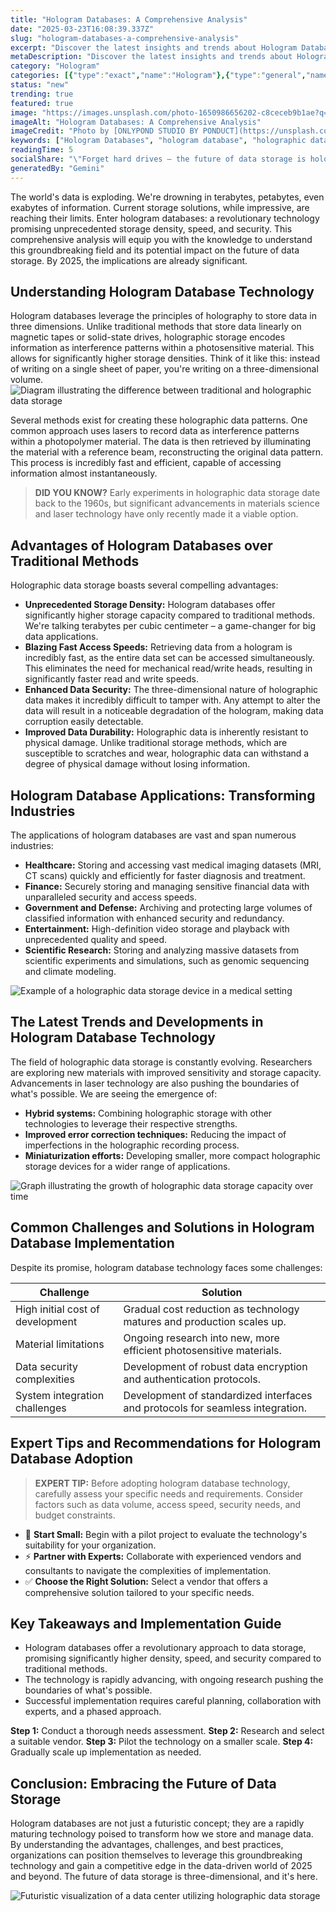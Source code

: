 ```yaml
---
title: "Hologram Databases: A Comprehensive Analysis"
date: "2025-03-23T16:08:39.337Z"
slug: "hologram-databases-a-comprehensive-analysis"
excerpt: "Discover the latest insights and trends about Hologram Databases. This comprehensive guide covers everything you need to know about Hologram Databases in 2025."
metaDescription: "Discover the latest insights and trends about Hologram Databases. This comprehensive guide covers everything you need to know about Hologram Databases in 2..."
category: "Hologram"
categories: [{"type":"exact","name":"Hologram"},{"type":"general","name":"Computer Science"},{"type":"medium","name":"Data Storage"},{"type":"specific","name":"3D Data Modeling"},{"type":"niche","name":"Voxel Compression"}]
status: "new"
trending: true
featured: true
image: "https://images.unsplash.com/photo-1650986656202-c8ceceb9b1ae?q=85&w=1200&fit=max&fm=webp&auto=compress"
imageAlt: "Hologram Databases: A Comprehensive Analysis"
imageCredit: "Photo by [ONLYPOND STUDIO BY PONDUCT](https://unsplash.com/@onlypond) on Unsplash"
keywords: ["Hologram Databases", "hologram database", "holographic data storage", "3d data storage", "future of data storage", "hologram database technology", "buy hologram database", "holographic data security", "hologram database applications", "best hologram database solutions"]
readingTime: 5
socialShare: "\"Forget hard drives – the future of data storage is holographic, offering unparalleled density and security.  Prepare for a data revolution!\""
generatedBy: "Gemini"
---
```




The world's data is exploding.  We're drowning in terabytes, petabytes, even exabytes of information.  Current storage solutions, while impressive, are reaching their limits.  Enter hologram databases: a revolutionary technology promising unprecedented storage density, speed, and security.  This comprehensive analysis will equip you with the knowledge to understand this groundbreaking field and its potential impact on the future of data storage.  By 2025, the implications are already significant.

## Understanding Hologram Database Technology

Hologram databases leverage the principles of holography to store data in three dimensions. Unlike traditional methods that store data linearly on magnetic tapes or solid-state drives, holographic storage encodes information as interference patterns within a photosensitive material.  This allows for significantly higher storage densities.  Think of it like this: instead of writing on a single sheet of paper, you're writing on a three-dimensional volume. ![Diagram illustrating the difference between traditional and holographic data storage](https://images.unsplash.com/photo-1658989044880-2871105f4ec6?q=85&w=1200&fit=max&fm=webp&auto=compress)

Several methods exist for creating these holographic data patterns.  One common approach uses lasers to record data as interference patterns within a photopolymer material.  The data is then retrieved by illuminating the material with a reference beam, reconstructing the original data pattern.  This process is incredibly fast and efficient, capable of accessing information almost instantaneously.

> **DID YOU KNOW?**  Early experiments in holographic data storage date back to the 1960s, but significant advancements in materials science and laser technology have only recently made it a viable option.

## Advantages of Hologram Databases over Traditional Methods

Holographic data storage boasts several compelling advantages:

* **Unprecedented Storage Density:**  Hologram databases offer significantly higher storage capacity compared to traditional methods.  We're talking terabytes per cubic centimeter – a game-changer for big data applications.
* **Blazing Fast Access Speeds:**  Retrieving data from a hologram is incredibly fast, as the entire data set can be accessed simultaneously.  This eliminates the need for mechanical read/write heads, resulting in significantly faster read and write speeds.
* **Enhanced Data Security:**  The three-dimensional nature of holographic data makes it incredibly difficult to tamper with.  Any attempt to alter the data will result in a noticeable degradation of the hologram, making data corruption easily detectable.
* **Improved Data Durability:**  Holographic data is inherently resistant to physical damage.  Unlike traditional storage methods, which are susceptible to scratches and wear, holographic data can withstand a degree of physical damage without losing information.

##  Hologram Database Applications: Transforming Industries

The applications of hologram databases are vast and span numerous industries:

* **Healthcare:** Storing and accessing vast medical imaging datasets (MRI, CT scans) quickly and efficiently for faster diagnosis and treatment.
* **Finance:**  Securely storing and managing sensitive financial data with unparalleled security and access speeds.
* **Government and Defense:** Archiving and protecting large volumes of classified information with enhanced security and redundancy.
* **Entertainment:**  High-definition video storage and playback with unprecedented quality and speed.
* **Scientific Research:**  Storing and analyzing massive datasets from scientific experiments and simulations, such as genomic sequencing and climate modeling.

![Example of a holographic data storage device in a medical setting](https://images.unsplash.com/photo-1650986656202-c8ceceb9b1ae?q=85&w=1200&fit=max&fm=webp&auto=compress)

##  The Latest Trends and Developments in Hologram Database Technology

The field of holographic data storage is constantly evolving.  Researchers are exploring new materials with improved sensitivity and storage capacity.  Advancements in laser technology are also pushing the boundaries of what's possible.  We are seeing the emergence of:

* **Hybrid systems:** Combining holographic storage with other technologies to leverage their respective strengths.
* **Improved error correction techniques:** Reducing the impact of imperfections in the holographic recording process.
* **Miniaturization efforts:**  Developing smaller, more compact holographic storage devices for a wider range of applications.

![Graph illustrating the growth of holographic data storage capacity over time](https://images.unsplash.com/photo-1728756666032-d0b5552b6384?q=85&w=1200&fit=max&fm=webp&auto=compress)

## Common Challenges and Solutions in Hologram Database Implementation

Despite its promise, hologram database technology faces some challenges:

| Challenge                     | Solution                                                                 |
|---------------------------------|-----------------------------------------------------------------------------|
| High initial cost of development | Gradual cost reduction as technology matures and production scales up.      |
| Material limitations           | Ongoing research into new, more efficient photosensitive materials.          |
| Data security complexities     | Development of robust data encryption and authentication protocols.         |
| System integration challenges   | Development of standardized interfaces and protocols for seamless integration.|

## Expert Tips and Recommendations for Hologram Database Adoption

> **EXPERT TIP:** Before adopting hologram database technology, carefully assess your specific needs and requirements.  Consider factors such as data volume, access speed, security needs, and budget constraints.

* 🔑 **Start Small:** Begin with a pilot project to evaluate the technology's suitability for your organization.
* ⚡ **Partner with Experts:** Collaborate with experienced vendors and consultants to navigate the complexities of implementation.
* ✅ **Choose the Right Solution:** Select a vendor that offers a comprehensive solution tailored to your specific needs.

## Key Takeaways and Implementation Guide

* Hologram databases offer a revolutionary approach to data storage, promising significantly higher density, speed, and security compared to traditional methods.
* The technology is rapidly advancing, with ongoing research pushing the boundaries of what's possible.
* Successful implementation requires careful planning, collaboration with experts, and a phased approach.

**Step 1:** Conduct a thorough needs assessment.
**Step 2:** Research and select a suitable vendor.
**Step 3:** Pilot the technology on a smaller scale.
**Step 4:** Gradually scale up implementation as needed.

## Conclusion: Embracing the Future of Data Storage

Hologram databases are not just a futuristic concept; they are a rapidly maturing technology poised to transform how we store and manage data.  By understanding the advantages, challenges, and best practices, organizations can position themselves to leverage this groundbreaking technology and gain a competitive edge in the data-driven world of 2025 and beyond.  The future of data storage is three-dimensional, and it's here.

![Futuristic visualization of a data center utilizing holographic data storage](https://images.unsplash.com/photo-1630973981820-4a756320d1de?q=85&w=1200&fit=max&fm=webp&auto=compress)

